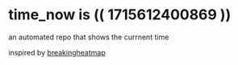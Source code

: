 # time_now is (( 1715612400869 ))

an automated repo that shows the currnent time

inspired by [breakingheatmap](https://github.com/breakingheatmap/breakingheatmap)